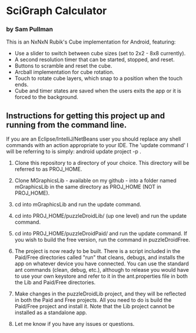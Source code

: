 # SciGraph Calculator
### by Sam Pullman

This is an NxNxN Rubik's Cube implementation for Android, featuring:
* Use a slider to switch between cube sizes (set to 2x2 - 8x8 currently).
* A second resolution timer that can be started, stopped, and reset.
* Buttons to scramble and reset the cube.
* Arcball implementation for cube rotation.
* Touch to rotate cube layers, which snap to a position when the touch ends.
* Cube and timer states are saved when the users exits the app or it is forced to the background.

## Instructions for getting this project up and running from the command line.

If you are an Eclipse/IntelliJ/NetBeans user you should replace any shell commands with an action appropriate to your IDE.
The 'update command' I will be referring to is simply:
android update project -p .

1. Clone this repository to a directory of your choice. This directory will be referred to as PROJ_HOME.

2. Clone MGraphicsLib - available on my github - into a folder named mGraphicsLib in the same directory as PROJ_HOME (NOT in PROJ_HOME).

3. cd into mGraphicsLib and run the update command.

4. cd into PROJ_HOME/puzzleDroidLib/ (up one level) and run the update command.

5. cd into PROJ_HOME/puzzleDroidPaid/ and run the update command. If you wish to build the free version, run the command in puzzleDroidFree.

6. The project is now ready to be built. There is a script included in the Paid/Free directories called "run" that cleans, debugs, and installs the app on whatever device you have connected. You can use the standard ant commands (clean, debug, etc.), although to release you would have to use your own keystore and refer to it in the ant.properties file in both the Lib and Paid/Free directories.

7. Make changes in the puzzleDroidLib project, and they will be reflected in both the Paid and Free projects. All you need to do is build the Paid/Free project and install it. Note that the Lib project cannot be installed as a standalone app.

8. Let me know if you have any issues or questions.